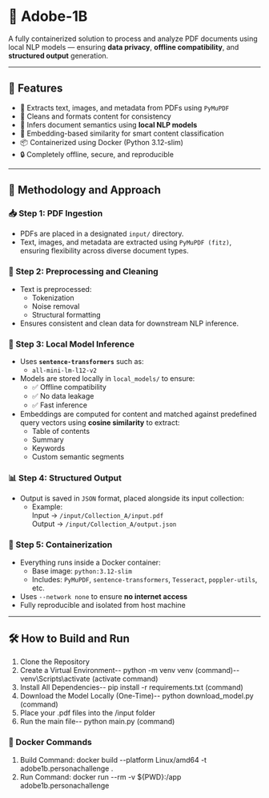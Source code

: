 # 🧠 Adobe-1B

A fully containerized solution to process and analyze PDF documents using local NLP models — ensuring **data privacy**, **offline compatibility**, and **structured output** generation.

---

## 🧰 Features

- 📄 Extracts text, images, and metadata from PDFs using `PyMuPDF`
- 🧹 Cleans and formats content for consistency
- 🤖 Infers document semantics using **local NLP models** 
- 🧠 Embedding-based similarity for smart content classification
- 📦 Containerized using Docker (Python 3.12-slim)
- 🔒 Completely offline, secure, and reproducible

---

## 🧭 Methodology and Approach

### 📥 Step 1: PDF Ingestion
- PDFs are placed in a designated `input/` directory.
- Text, images, and metadata are extracted using `PyMuPDF (fitz)`, ensuring flexibility across diverse document types.

### 🧼 Step 2: Preprocessing and Cleaning
- Text is preprocessed:
  - Tokenization  
  - Noise removal  
  - Structural formatting
- Ensures consistent and clean data for downstream NLP inference.

### 🤖 Step 3: Local Model Inference
- Uses **`sentence-transformers`** such as:
  - `all-mini-lm-l12-v2`
- Models are stored locally in `local_models/` to ensure:
  - ✅ Offline compatibility  
  - ✅ No data leakage  
  - ✅ Fast inference
- Embeddings are computed for content and matched against predefined query vectors using **cosine similarity** to extract:
  - Table of contents  
  - Summary  
  - Keywords  
  - Custom semantic segments

### 📊 Step 4: Structured Output
- Output is saved in `JSON` format, placed alongside its input collection:
  - Example:  
    Input → `/input/Collection_A/input.pdf`  
    Output → `/input/Collection_A/output.json`

### 🐳 Step 5: Containerization
- Everything runs inside a Docker container:
  - Base image: `python:3.12-slim`
  - Includes: `PyMuPDF`, `sentence-transformers`, `Tesseract`, `poppler-utils`, etc.
- Uses `--network none` to ensure **no internet access**
- Fully reproducible and isolated from host machine

---

## 🛠️ How to Build and Run
1) Clone the Repository
2) Create a Virtual Environment-- python -m venv venv (command)-- venv\Scripts\activate (activate command)
3) Install All Dependencies-- pip install -r requirements.txt (command)
4) Download the Model Locally (One-Time)-- python download_model.py (command)
5) Place your .pdf files into the /input folder
6) Run the main file-- python main.py (command)

### 🔧 Docker Commands

1) Build Command: docker build --platform Linux/amd64 -t adobe1b.personachallenge .
2) Run Command: docker run --rm -v ${PWD}:/app adobe1b.personachallenge

